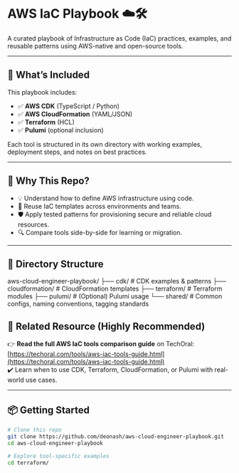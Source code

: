 # AWS IaC Playbook ☁️🛠️

A curated playbook of Infrastructure as Code (IaC) practices, examples, and reusable patterns using AWS-native and open-source tools.

---

## 📌 What’s Included

This playbook includes:

- ✅ **AWS CDK** (TypeScript / Python)
- ✅ **AWS CloudFormation** (YAML/JSON)
- ✅ **Terraform** (HCL)
- ✅ **Pulumi** (optional inclusion)

Each tool is structured in its own directory with working examples, deployment steps, and notes on best practices.

---

## 🚀 Why This Repo?

- 💡 Understand how to define AWS infrastructure using code.
- 🔁 Reuse IaC templates across environments and teams.
- 🛡️ Apply tested patterns for provisioning secure and reliable cloud resources.
- 🔍 Compare tools side-by-side for learning or migration.

---

## 📂 Directory Structure

aws-cloud-engineer-playbook/
├── cdk/ # CDK examples & patterns
├── cloudformation/ # CloudFormation templates
├── terraform/ # Terraform modules
├── pulumi/ # (Optional) Pulumi usage
└── shared/ # Common configs, naming conventions, tagging standards

## 🔗 Related Resource (Highly Recommended)

👉 **Read the full AWS IaC tools comparison guide** on TechOral:  
[https://techoral.com/tools/aws-iac-tools-guide.html](https://techoral.com/tools/aws-iac-tools-guide.html)  
✔️ Learn when to use CDK, Terraform, CloudFormation, or Pulumi with real-world use cases.

---

## 📦 Getting Started

```bash
# Clone this repo
git clone https://github.com/deonash/aws-cloud-engineer-playbook.git
cd aws-cloud-engineer-playbook

# Explore tool-specific examples
cd terraform/

```

